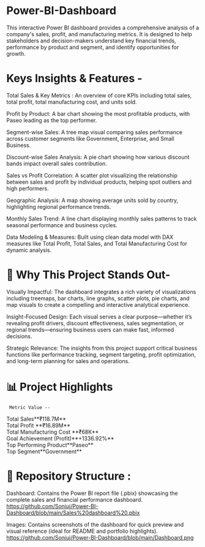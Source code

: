 # Power-BI-Dashboard
This interactive Power BI dashboard provides a comprehensive analysis of a company's sales, profit, and manufacturing metrics. It is designed to help stakeholders and decision-makers understand key financial trends, performance by product and segment, and identify opportunities for growth.


# Keys Insights & Features - 

Total Sales & Key Metrics :  An overview of core KPIs including total sales, total profit, total manufacturing cost, and units sold. 

Profit by Product:  A bar chart showing the most profitable products, with Paseo leading as the top performer. 

Segment-wise Sales:  A tree map visual comparing sales performance across customer segments like Government, Enterprise, and Small Business. 

Discount-wise Sales Analysis:  A pie chart showing how various discount bands impact overall sales contribution. 

Sales vs Profit Correlation:  A scatter plot visualizing the relationship between sales and profit by individual products, helping spot outliers and high performers. 

Geographic Analysis:  A map showing average units sold by country, highlighting regional performance trends. 

Monthly Sales Trend:  A line chart displaying monthly sales patterns to track seasonal performance and business cycles. 

Data Modeling & Measures: Built using clean data model with DAX measures like Total Profit, Total Sales, and Total Manufacturing Cost for dynamic analysis. 


# 🌟  Why This Project Stands Out-

Visually Impactful: The dashboard integrates a rich variety of visualizations including treemaps, bar charts, line graphs, scatter plots, pie charts, and map visuals to create a compelling and interactive analytical experience.

Insight-Focused Design: Each visual serves a clear purpose—whether it’s revealing profit drivers, discount effectiveness, sales segmentation, or regional trends—ensuring business users can make fast, informed decisions.

Strategic Relevance: The insights from this project support critical business functions like performance tracking, segment targeting, profit optimization, and long-term planning for sales and operations.


#  📊  Project Highlights
     Metric	Value --   
   
<p> Total Sales**₹118.7M** <br> 
Total Profit **₹16.89M** <br>
Total Manufacturing Cost	**₹68K** <br>
Goal Achievement (Profit)**+1336.92%** <br>
Top Performing Product**Paseo** <br>
Top Segment**Government** <br></p>


# 📁 Repository Structure :

 Dashboard: Contains the Power BI report file (.pbix) showcasing the complete sales and financial performance dashboard.  https://github.com/Soniuj/Power-BI-Dashboard/blob/main/Sales%20dashboard%20.pbix

 Images: Contains screenshots of the dashboard for quick preview and visual reference (ideal for README and portfolio highlights).  https://github.com/Soniuj/Power-BI-Dashboard/blob/main/Dashboard.png
